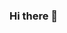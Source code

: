 ### Hi there 👋

<!--
**nabilridhwan/nabilridhwan** is a ✨ _special_ ✨ repository because its `README.md` (this file) appears on your GitHub profile.

- 🔭 I’m currently working on client works!
- 🌱 I’m currently learning AngularJS
- 👯 I’m looking to collaborate on open source projects!
- 🤔 I’m looking for help with Cloud Services/Hosting
- 💬 Ask me about Javascript & NodeJS
- 📫 How to reach me: [Instagram](https://instagram.com/nabilridhwn)
- 😄 Pronouns: He/Him
- ⚡ Fun fact: I love math!
-->
